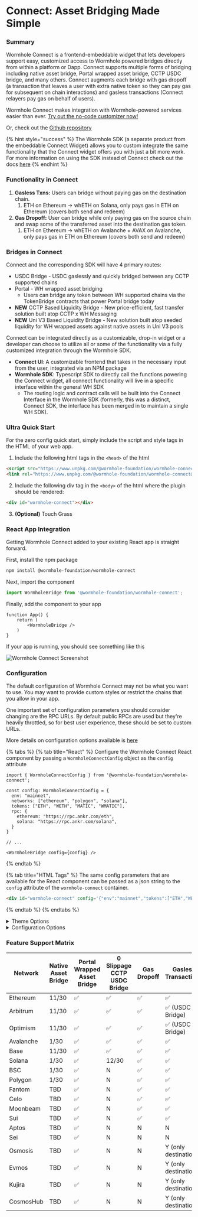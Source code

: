 # Connect: Asset Bridging Made Simple

### Summary

Wormhole Connect is a frontend-embeddable widget that lets developers support easy, customized access to Wormhole powered bridges directly from within a platform or Dapp. Connect supports multiple forms of bridging including native asset bridge, Portal wrapped asset bridge, CCTP USDC bridge, and many others. Connect augments each bridge with gas dropoff (a transaction that leaves a user with extra native token so they can pay gas for subsequent on chain interactions) and gasless transactions (Connect relayers pay gas on behalf of users).

Wormhole Connect makes integration with Wormhole-powered services easier than ever. [Try out the no-code customizer now!](https://connect-in-style.wormhole.com/)

Or, check out the [Github repository](https://github.com/wormhole-foundation/wormhole-connect)

{% hint style="success" %}
The Wormhole SDK (a separate product from the embeddable Connect Widget) allows you to custom integrate the same functionality that the Connect widget offers you with just a bit more work. For more information on using the SDK instead of Connect check out the docs [here](https://docs.wormhole.com/wormhole/reference/sdk-docs/connect-sdk)
{% endhint %}

### Functionality in Connect

1. **Gasless Txns:** Users can bridge without paying gas on the destination chain.
   1. ETH on Ethereum → whETH on Solana, only pays gas in ETH on Ethereum (covers both send and redeem)
2. **Gas Dropoff:** User can bridge while only paying gas on the source chain and swap some of the transferred asset into the destination gas token.
   1. ETH on Ethereum → whETH on Avalanche + AVAX on Avalanche, only pays gas in ETH on Ethereum (covers both send and redeem)

### Bridges in Connect

Connect and the corresponding SDK will have 4 primary routes:

* USDC Bridge - USDC gaslessly and quickly bridged between any CCTP supported chains
* Portal - WH wrapped asset bridging
  * Users can bridge any token between WH supported chains via the TokenBridge contracts that power Portal bridge today
* **NEW** CCTP Based Liquidity Bridge - New price-efficient, fast transfer solution built atop CCTP x WH Messaging
* **NEW** Uni V3 Based Liquidity Bridge - New solution built atop seeded liquidity for WH wrapped assets against native assets in Uni V3 pools

Connect can be integrated directly as a customizable, drop-in widget or a developer can choose to utilize all or some of the functionality via a fully customized integration through the Wormhole SDK.

* **Connect UI**: A customizable frontend that takes in the necessary input from the user, integrated via an NPM package
* **Wormhole SDK**: Typescript SDK to directly call the functions powering the Connect widget, all connect functionality will live in a specific interface within the general WH SDK
  * The routing logic and contract calls will be built into the Connect Interface in the Wormhole SDK (formerly, this was a distinct, Connect SDK, the interface has been merged in to maintain a single WH SDK).

### Ultra Quick Start

For the zero config quick start, simply include the script and style tags in the HTML of your web app.

1. Include the following html tags in the `<head>` of the html

```html
<script src="https://www.unpkg.com/@wormhole-foundation/wormhole-connect@0.0.1-beta.2/dist/main.js" defer></script>
<link rel="https://www.unpkg.com/@wormhole-foundation/wormhole-connect@0.0.1-beta.2/dist/main.css" />
```

2. Include the following div tag in the `<body>` of the html where the plugin should be rendered:

```html
<div id="wormhole-connect"></div>
```

3. **(Optional)** Touch Grass

### React App Integration

Getting Wormhole Connect added to your existing React app is straight forward.

First, install the npm package

```sh
npm install @wormhole-foundation/wormhole-connect
```

Next, import the component

```ts
import WormholeBridge from '@wormhole-foundation/wormhole-connect';
```

Finally, add the component to your app

```tsx
function App() {
    return (
        <WormholeBridge />
    )
}
```

If your app is running, you should see something like this

![Wormhole Connect Screenshot](../tutorials/.gitbook/assets/wh-connect-default.png)

### Configuration

The default configuration of Wormhole Connect may not be what you want to use. You may want to provide custom styles or restrict the chains that you allow in your app.

One important set of configuration parameters you should consider changing are the RPC URLs. By default public RPCs are used but they're heavily throttled, so for best user experience, these should be set to custom URLs.

More details on configuration options available is [here](https://github.com/wormhole-foundation/wormhole-connect/blob/development/wormhole-connect-loader/README.md)

{% tabs %}
{% tab title="React" %}
Configure the Wormhole Connect React component by passing a `WormholeConnectConfig` object as the `config` attribute

```tsx
import { WormholeConnectConfig } from '@wormhole-foundation/wormhole-connect';

const config: WormholeConnectConfig = {
  env: "mainnet",
  networks: ["ethereum", "polygon", "solana"],
  tokens: ["ETH", "WETH", "MATIC", "WMATIC"],
  rpc: {
    ethereum: "https://rpc.ankr.com/eth",
    solana: "https://rpc.ankr.com/solana",
  }
}

// ...

<WormholeBridge config={config} />

```
{% endtab %}

{% tab title="HTML Tags" %}
The same config parameters that are available for the React component can be passed as a json string to the `config` attribute of the `wormhole-connect` container.

```html
<div id="wormhole-connect" config='{"env":"mainnet","tokens":["ETH","WETH","WBTC","USDCeth"]}' />
```
{% endtab %}
{% endtabs %}

<details>

<summary>Theme Options</summary>

More [here](https://github.com/wormhole-foundation/wormhole-connect/blob/development/wormhole-connect-loader/src/theme.ts)

```ts
export type Theme = {
  primary: PaletteColor;
  secondary: PaletteColor;
  divider: string;
  background: {
    default: string;
  };
  text: {
    primary: string;
    secondary: string;
  };
  error: PaletteColor;
  info: PaletteColor;
  success: PaletteColor;
  warning: PaletteColor;
  button: {
    primary: string;
    primaryText: string;
    disabled: string;
    disabledText: string;
    action: string;
    actionText: string;
    hover: string;
  };
  options: {
    hover: string;
    select: string;
  };
  card: {
    background: string;
    elevation: string;
    secondary: string;
  };
  popover: {
    background: string;
    elevation: string;
    secondary: string;
  };
  modal: {
    background: string;
  };
  font: {
    primary: string;
    header: string;
  };
};

```

</details>

<details>

<summary>Configuration Options</summary>

More [here](https://github.com/wormhole-foundation/wormhole-connect/blob/development/wormhole-connect-loader/src/types.ts)

```ts
export type Rpcs = {
  [chain in ChainName]?: string;
};

export interface BridgeDefaults {
  fromNetwork?: ChainName;
  toNetwork?: ChainName;
  token?: string;
  requiredNetwork?: ChainName;
}

export interface WormholeConnectConfig {
  env?: 'mainnet' | 'testnet';
  rpcs?: Rpcs;
  networks?: ChainName[];
  tokens?: string[];
  mode?: 'dark' | 'light';
  customTheme?: Theme;
  cta?: {
    text: string;
    link: string;
  };
  bridgeDefaults?: BridgeDefaults;
}
```

</details>

### Feature Support Matrix

| **Network** | **Native Asset Bridge** | **Portal Wrapped Asset Bridge** | **0 Slippage CCTP USDC Bridge** | **Gas Dropoff** | **Gasless Transactions** |
| ----------- | ----------------------- | ------------------------------- | ------------------------------- | --------------- | ------------------------ |
| Ethereum    | 11/30                   | ✅​                              | ✅​                              | ✅​              | ✅​                       |
| Arbitrum    | 11/30                   | ✅​                              | ✅​                              | ✅               | ✅ (USDC Bridge)          |
| Optimism    | 11/30                   | ✅​                              | ✅​                              | ✅               | ✅ (USDC Bridge)          |
| Avalanche   | 1/30                    | ✅​                              | ✅​                              | ✅​              | ✅​                       |
| Base        | 11/30                   | ✅​                              | ✅​                              | ✅​              | ✅​                       |
| Solana      | 1/30                    | ✅​                              | 12/30​                          | ✅​              | ✅​                       |
| BSC         | 1/30                    | ✅​                              | N                               | ✅​              | ✅​                       |
| Polygon     | 1/30                    | ✅​                              | N                               | ✅​              | ✅​                       |
| Fantom      | TBD                     | ✅​                              | N                               | ✅​              | ✅​                       |
| Celo        | TBD                     | ✅​                              | N                               | ✅​              | ✅​                       |
| Moonbeam    | TBD                     | ✅​                              | N                               | ✅​              | ✅​                       |
| Sui         | TBD                     | ✅​                              | N                               | ✅​              | ✅​                       |
| Aptos       | TBD                     | ✅​                              | N                               | N               | N                        |
| Sei         | TBD                     | ✅​                              | N                               | N               | N                        |
| Osmosis     | TBD                     | ✅​                              | N                               | N               | Y (only destination)     |
| Evmos       | TBD                     | ✅​                              | N                               | N               | Y (only destination)     |
| Kujira      | TBD                     | ✅​                              | N                               | N               | Y (only destination)     |
| CosmosHub   | TBD                     | ✅​                              | N                               | N               | Y (only destination)     |
